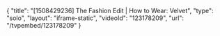 {
    "title": "[1508429236] The Fashion Edit | How to Wear: Velvet",
    "type": "solo",
    "layout": "iframe-static",
    "videoId": "123178209",
    "url": "\/tvpembed\/123178209"
}